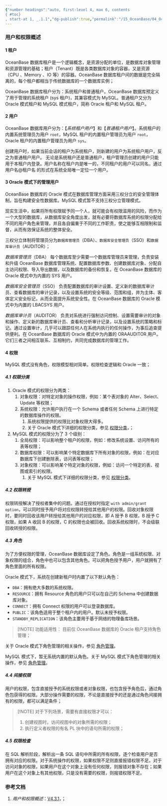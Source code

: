 ```yaml
---
{"number headings":"auto, first-level 4, max 6, contents
{ #toc}
, start-at 1, _.1.1","dg-publish":true,"permalink":"/15_OceanBase/04_OceanBase 安全，高可用，容灾/OceanBase 安全权限/OceanBase 管理用户和权限/用户和权限概述/","dgPassFrontmatter":true}
---
```



### 用户和权限概述
#### 1 租户

OceanBase 数据库租户是一个逻辑概念，是资源分配的单位，是数据库对象管理和资源管理的基础；租户（Tenant）既是各类数据库对象的容器，又是资源（CPU 、Memory 、IO 等）的容器。OceanBase 数据库租户间的数据是完全隔离的，每个租户都相当于传统数据库的一个数据库实例；

OceanBase 数据库租户分为：系统租户和普通租户。OceanBase 数据库预定义了用于管理的系统租户 (sys 租户)，其兼容模式为 MySQL。普通租户又分为 Oracle 模式租户和 MySQL 模式租户，简称 Oracle 租户和 MySQL 租户。

#### 2 用户
OceanBase 数据库用户分为：【*系统租户用户*】和【*普通租户用户*】。系统租户的内置系统管理员为用户 `root`，MySQL 租户的内置租户管理员为用户 `root`，Oracle 租户的内置租户管理员为用户 `sys`。

创建用户时，如果当前会话的租户为系统租户，则新建的用户为系统租户用户，反之为普通租户用户。 无论是系统租户还是普通租户，租户管理员创建的用户只能用于本租户内登录。用户名称在租户内是唯一的，不同租户的用户可以同名，通过 用户名@租户名 的形式在系统全局唯一定位一个用户。

#### 3 Oracle 模式下的管理用户

OceanBase 数据库的 Oracle 模式在数据库管理方面采用三权分立的安全管理体制，旨在构建安全性数据库。MySQL 模式暂不支持三权分立管理模式。

现实生活中，如果将所有权限赋予同一个人，就可能会有权限滥用的风险，而作为一个大型的数据库，从数据库安全角度出发，就有必要将数据库系统的权限分配给不同的用户角色来管理，并且各自偏重于不同的工作职责，使之能够互相限制和监督，从而有效保证系统的整体安全。

三权分立体制将管理员分为`数据库管理员`（DBA）、`数据库安全管理员`（SSO）和`数据库审计员`（AUDITOR）；

*数据库管理员*（DBA）
每个数据库至少需要一个数据库管理员来管理，负责安装和升级 OceanBase 数据库管理系统、配置数据库参数、创建数据库对象、分配自主访问权限、导入导出数据，以及数据库的备份和恢复。在 OceanBase 数据库的 Oracle 模式中为内置的 SYS 用户。
    
*数据库安全管理员*（SSO）
负责配置数据库的审计设置、定义新的数据库审计员、查看数据库的审计记录，以及设置系统的安全等级、范围和组，并为主体、客体定义安全标记，从而全面提升系统安全性。在 OceanBase 数据库的 Oracle 模式中为内置的 LBACSYS 用户。
    
*数据库审计员*（AUDITOR）
负责对系统进行强制访问控制、设置需要审计的对象和操作、定义新的数据库审计员、查看和分析审计记录，以及设置系统的策略和标记。通过设置审计，几乎可以跟踪任何人在系统内执行的任何操作，为事后追查提供便利。在 OceanBase 数据库的 Oracle 模式中为内置的 ORAAUDITOR 用户。它们三者之间相互联系、互相制约，共同完成数据库的管理工作。
    

#### 4 权限
MySQL 模式没有角色，权限模型相对简单。权限检查逻辑和 Oracle 一致；

##### 4.1 权限分类
1. Oracle 模式的权限分为两类：
	1. 对象权限：对特定对象的操作权限，例如：某个表对象的 Alter、Select、Update 等权限；
	2. 系统权限：允许用户执行在一个 Schema 或者任何 Schema 上进行特定的数据库操作的权限。
		1. 系统权限提供的权限比对象权限大得多。
		2. 关于 Oracle 模式下详细的权限分类，参见 [权限分类](https://www.oceanbase.com/docs/common-oceanbase-database-cn-1000000000821398)，；
2. MySQL 模式的权限分为了 3 个级别：
    1. 全局权限：可以影响整个租户的权限，例如：修改系统设置、访问所有的表等权限；
    2. 数据库权限：可以影响某个特定数据库下所有对象的权限，例如：在对应数据库下创建删除表，访问表等权限；
    3. 对象权限：可以影响某个特定对象的权限，例如：访问一个特定的表、视图或索引的权限。
	    1. 关于 MySQL 模式下详细的权限分类，参见 [权限分类](https://www.oceanbase.com/docs/common-oceanbase-database-cn-1000000000821411)。


##### 4.2 权限转授
权限转授解决了授权者集中的问题。通过在授权时指定 `with admin/grant option`，可以同时授予用户将对应权限转授给其他用户的权限。回收对象权限时，要同时回收该用户转授给其他用户的对应权限，即 A 授予 B 权限，B 授予 C 权限，如果 A 收回 B 的权限，C 的权限也会被回收。回收系统权限时，不会级联回收转授的权限。

##### 4.3 角色
为了方便权限的管理，OceanBase 数据库设定了角色。角色是一组系统权限、对象权限的组合，角色中也可以包含其他角色。可以把角色授予用户，用户就拥有了角色里面的所有权限。

Oracle 模式下，系统在创建新租户时内置了以下默认角色：
- `DBA`：拥有绝大多数的系统权限。
- `RESOURCE`：拥有 Resource 角色的用户只可以在自己的 Schema 中创建数据库对象。
- `CONNECT`：拥有 Connect 权限的用户可以登录数据库。
- `PUBLIC`：该角色适用于整个租户内的用户。默认未授予权限。
- `STANDBY_REPLICATION`：该角色主要用于基于网络的物理备库场景。

> [!NOTE] 功能适用性：
> 目前仅 OceanBase 数据库的 Oracle 租户支持角色管理；

关于 Oracle 模式下角色管理的相关操作，参见 [角色管理](https://www.oceanbase.com/docs/common-oceanbase-database-cn-1000000000822094)。

MySQL 模式下，暂无系统内置的默认角色。关于 MySQL 模式下角色管理的相关操作，参见 [角色管理](https://www.oceanbase.com/docs/common-oceanbase-database-cn-1000000000822109)。

##### 4.4 间接权限
用户的权限，包含直接授予的系统权限或者对象权限，也包含授予角色后，通过角色包获得的权限。大部分操作需要的权限，不论是直接授予的还是通过角色间接拥有的权限，都可以满足条件；

> [!NOTE] 对于下列场景，需要有直接权限才可以：
> 1. 创建视图时，访问视图中的对象所需的权限；
> 2. 执行定义者权限的有名 PL 块中的语句所需的权限；


##### 4.5 权限检查
在 SQL 解析阶段，解析出一条 SQL 语句中所需的所有权限，逐个检查用户是否拥有对应的权限。对于系统操作的权限，如果权限不足则直接报错权限不足。对于访问对象的权限，如果用户在这个对象上没有任何权限，则报错对象不存在；如果用户在这个对象上有其他权限，只是没有需要的权限，则报错权限不足。


### 参考文档
1. *用户和权限概述*：[V4.3.1](https://www.oceanbase.com/docs/common-oceanbase-database-cn-1000000000819101)，；


